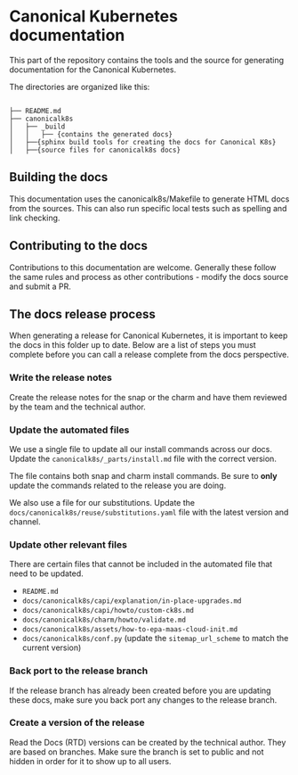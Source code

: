 # Canonical Kubernetes documentation

This part of the repository contains the tools and the source for generating
documentation for the Canonical Kubernetes.

The directories are organized like this:

```

├── README.md
├── canonicalk8s
│   ├── _build
│   │   ├── {contains the generated docs}
│   ├──{sphinx build tools for creating the docs for Canonical K8s}
│   ├──{source files for canonicalk8s docs}
```

## Building the docs

This documentation uses the canonicalk8s/Makefile to generate HTML docs from
the sources. This can also run specific local tests such as spelling and
link checking.

## Contributing to the docs

Contributions to this documentation are welcome. Generally these follow the
same rules and process as other contributions - modify the docs source and
submit a PR.

## The docs release process

When generating a release for Canonical Kubernetes, it is important to keep the
docs in this folder up to date. Below are a list of steps you must complete
before you can call a release complete from the docs perspective.

### Write the release notes

Create the release notes for the snap or the charm and have them reviewed by the
team and the technical author.

### Update the automated files

We use a single file to update all our install commands across our docs. Update
the `canonicalk8s/_parts/install.md` file with the correct version.

The file contains both snap and charm install commands. Be sure to **only**
update the commands related to the release you are doing.

We also use a file for our substitutions. Update the
`docs/canonicalk8s/reuse/substitutions.yaml` file with the latest version and
channel.

### Update other relevant files

There are certain files that cannot be included in the automated file that
need to be updated.

- `README.md`
- `docs/canonicalk8s/capi/explanation/in-place-upgrades.md`
- `docs/canonicalk8s/capi/howto/custom-ck8s.md`
- `docs/canonicalk8s/charm/howto/validate.md`
- `docs/canonicalk8s/assets/how-to-epa-maas-cloud-init.md`
- `docs/canonicalk8s/conf.py` (update the `sitemap_url_scheme` to match the
current version)

### Back port to the release branch

If the release branch has already been created before you are updating these
docs, make sure you back port any changes to the release branch.

### Create a version of the release

Read the Docs (RTD) versions can be created by the technical author. They are
based on branches. Make sure the branch is set to public and not hidden in order
for it to show up to all users.
